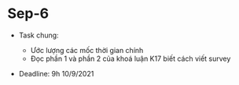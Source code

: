 # Sep-6

- Task chung:
    - Ước lượng các mốc thời gian chính
    - Đọc phần 1 và phần 2 của khoá luận K17 biết cách viết survey

- Deadline: 9h 10/9/2021